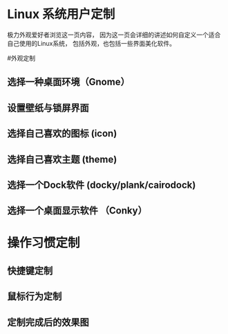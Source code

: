 # Linux 系统用户定制
极力外观爱好者浏览这一页内容， 因为这一页会详细的讲述如何自定义一个适合自己使用的Linux系统， 包括外观，也包括一些界面美化软件。

#外观定制
## 选择一种桌面环境（Gnome）

## 设置壁纸与锁屏界面

## 选择自己喜欢的图标 (icon)

## 选择自己喜欢主题 (theme)

## 选择一个Dock软件 (docky/plank/cairodock)

## 选择一个桌面显示软件 （Conky）


# 操作习惯定制

## 快捷键定制

## 鼠标行为定制



## 定制完成后的效果图